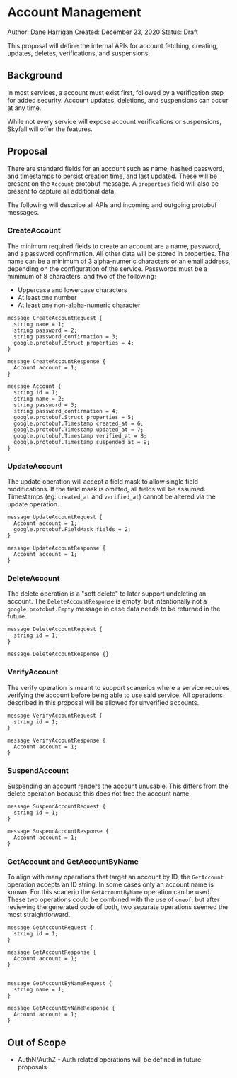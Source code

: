 # Account Management

Author: [Dane Harrigan](https://github.com/dane)
Created: December 23, 2020
Status: Draft

This proposal will define the internal APIs for account fetching, creating,
updates, deletes, verifications, and suspensions. 

## Background

In most services, a account must exist first, followed by a verification
step for added security. Account updates, deletions, and suspensions can
occur at any time.

While not every service will expose account verifications or suspensions,
Skyfall will offer the features.

## Proposal

There are standard fields for an account such as name, hashed password, and
timestamps to persist creation time, and last updated. These will be present on
the `Account` protobuf message. A `properties` field will also be present to
capture all additional data.

The following will describe all APIs and incoming and outgoing protobuf
messages.

### CreateAccount

The minimum required fields to create an account are a name, password, and a
password confirmation. All other data will be stored in properties. The name can
be a minimum of 3 alpha-numeric characters or an email address, depending on the
configuration of the service. Passwords must be a minimum of 8 characters, and
two of the following:
- Uppercase and lowercase characters
- At least one number
- At least one non-alpha-numeric character

```
message CreateAccountRequest {
  string name = 1;
  string password = 2;
  string password_confirmation = 3;
  google.protobuf.Struct properties = 4;
}

message CreateAccountResponse {
  Account account = 1;
}

message Account {
  string id = 1;
  string name = 2;
  string password = 3;
  string password_confirmation = 4;
  google.protobuf.Struct properties = 5;
  google.protobuf.Timestamp created_at = 6;
  google.protobuf.Timestamp updated_at = 7;
  google.protobuf.Timestamp verified_at = 8;
  google.protobuf.Timestamp suspended_at = 9;
}
```

### UpdateAccount

The update operation will accept a field mask to allow single field
modifications. If the field mask is omitted, all fields will be assumed.
Timestamps (eg: `created_at` and `verified_at`) cannot be altered via the
update operation.

```
message UpdateAccountRequest {
  Account account = 1;
  google.protobuf.FieldMask fields = 2;
}

message UpdateAccountResponse {
  Account account = 1;
}
```

### DeleteAccount

The delete operation is a "soft delete" to later support undeleting an account.
The `DeleteAccountResponse` is empty, but intentionally not a
`google.protobuf.Empty` message in case data needs to be returned in the future.

```
message DeleteAccountRequest {
  string id = 1;
}

message DeleteAccountResponse {}
```

### VerifyAccount

The verify operation is meant to support scanerios where a service requires
verifying the account before being able to use said service. All operations
described in this proposal will be allowed for unverified accounts.

```
message VerifyAccountRequest {
  string id = 1;
}

message VerifyAccountResponse {
  Account account = 1;
}
```

### SuspendAccount

Suspending an account renders the account unusable. This differs from the delete
operation because this does not free the account name.

```
message SuspendAccountRequest {
  string id = 1;
}

message SuspendAccountResponse {
  Account account = 1;
}
```

### GetAccount and GetAccountByName

To align with many operations that target an account by ID, the `GetAccount`
operation accepts an ID string. In some cases only an account name is known. For
this scanerio the `GetAccountByName` operation can be used. These two operations
could be combined with the use of `oneof`, but after reviewing the generated
code of both, two separate operations seemed the most straightforward.

```
message GetAccountRequest {
  string id = 1;
}

message GetAccountResponse {
  Account account = 1;
}


message GetAccountByNameRequest {
  string name = 1;
}

message GetAccountByNameResponse {
  Account account = 1;
}

```

## Out of Scope

- AuthN/AuthZ - Auth related operations will be defined in future proposals
